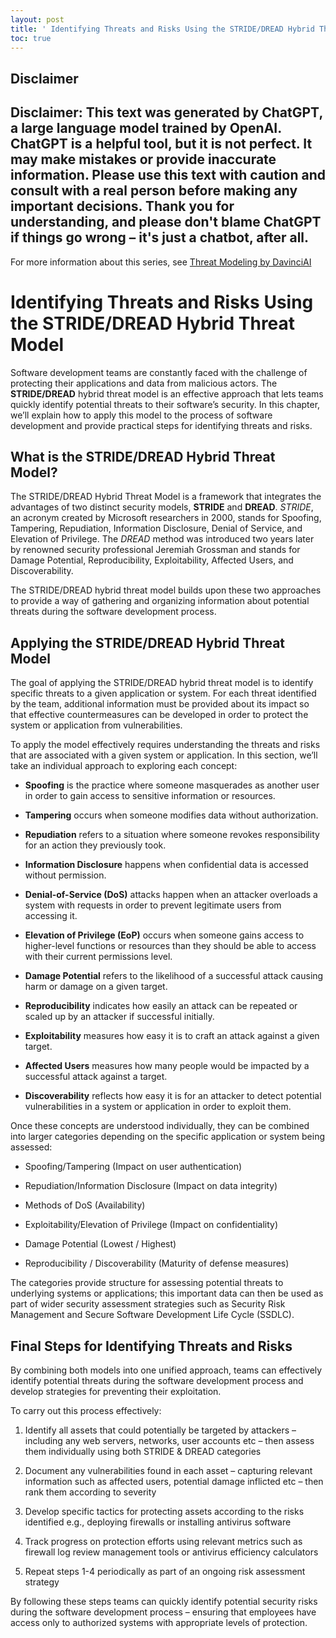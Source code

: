 ```yaml
---
layout: post
title: ' Identifying Threats and Risks Using the STRIDE/DREAD Hybrid Threat Model'
toc: true
---
```

## Disclaimer
 Disclaimer: This text was generated by **ChatGPT**, a large language model trained by OpenAI. ChatGPT is a helpful tool, but it is not perfect. It may make mistakes or provide inaccurate information. Please use this text with caution and consult with a real person before making any important decisions. Thank you for understanding, and please don't blame ChatGPT if things go wrong – it's just a chatbot, after all.
---
 For more information about this series, see [Threat Modeling by DavinciAI](../threat-modeling-by-DavinciAI)



# Identifying Threats and Risks Using the STRIDE/DREAD Hybrid Threat Model

Software development teams are constantly faced with the challenge of protecting their applications and data from malicious actors. The **STRIDE/DREAD** hybrid threat model is an effective approach that lets teams quickly identify potential threats to their software’s security. In this chapter, we’ll explain how to apply this model to the process of software development and provide practical steps for identifying threats and risks. 

## What is the STRIDE/DREAD Hybrid Threat Model? 

The STRIDE/DREAD Hybrid Threat Model is a framework that integrates the advantages of two distinct security models, **STRIDE** and **DREAD**. *STRIDE*, an acronym created by Microsoft researchers in 2000, stands for Spoofing, Tampering, Repudiation, Information Disclosure, Denial of Service, and Elevation of Privilege. The *DREAD* method was introduced two years later by renowned security professional Jeremiah Grossman and stands for Damage Potential, Reproducibility, Exploitability, Affected Users, and Discoverability. 

The STRIDE/DREAD hybrid threat model builds upon these two approaches to provide a way of gathering and organizing information about potential threats during the software development process. 

## Applying the STRIDE/DREAD Hybrid Threat Model 
The goal of applying the STRIDE/DREAD hybrid threat model is to identify specific threats to a given application or system. For each threat identified by the team, additional information must be provided about its impact so that effective countermeasures can be developed in order to protect the system or application from vulnerabilities.  

To apply the model effectively requires understanding the threats and risks that are associated with a given system or application. In this section, we’ll take an individual approach to exploring each concept:   

 - **Spoofing** is the practice where someone masquerades as another user in order to gain access to sensitive information or resources.  
 - **Tampering** occurs when someone modifies data without authorization.   
 - **Repudiation** refers to a situation where someone revokes responsibility for an action they previously took.  
 - **Information Disclosure** happens when confidential data is accessed without permission.  
 - **Denial-of-Service (DoS)** attacks happen when an attacker overloads a system with requests in order to prevent legitimate users from accessing it.  
 - **Elevation of Privilege (EoP)** occurs when someone gains access to higher-level functions or resources than they should be able to access with their current permissions level.  

 - **Damage Potential** refers to the likelihood of a successful attack causing harm or damage on a given target.  
 - **Reproducibility** indicates how easily an attack can be repeated or scaled up by an attacker if successful initially.   
 - **Exploitability** measures how easy it is to craft an attack against a given target.   
 - **Affected Users** measures how many people would be impacted by a successful attack against a target.    
 - **Discoverability** reflects how easy it is for an attacker to detect potential vulnerabilities in a system or application in order to exploit them.   
 
Once these concepts are understood individually, they can be combined into larger categories depending on the specific application or system being assessed: 

 - Spoofing/Tampering 			(Impact on user authentication) 			      	 	 	 	 	        	  	  	 	             	              

 - Repudiation/Information Disclosure (Impact on data integrity)     	    	    

 - Methods of DoS (Availability)               	    

 - Exploitability/Elevation of Privilege (Impact on confidentiality)      

 - Damage Potential (Lowest / Highest)     

 - Reproducibility / Discoverability (Maturity of defense measures)            

 The categories provide structure for assessing potential threats to underlying systems or applications; this important data can then be used as part of wider security assessment strategies such as Security Risk Management and Secure Software Development Life Cycle (SSDLC).       

 ## Final Steps for Identifying Threats and Risks        

 By combining both models into one unified approach, teams can effectively identify potential threats during the software development process and develop strategies for preventing their exploitation.     

 To carry out this process effectively:  

 1) Identify all assets that could potentially be targeted by attackers – including any web servers, networks, user accounts etc – then assess them individually using both STRIDE & DREAD categories        

 2) Document any vulnerabilities found in each asset – capturing relevant information such as affected users, potential damage inflicted etc – then rank them according to severity              

 3) Develop specific tactics for protecting assets according to the risks identified e.g., deploying firewalls or installing antivirus software            

 4) Track progress on protection efforts using relevant metrics such as firewall log review management tools or antivirus efficiency calculators          

 5) Repeat steps 1-4 periodically as part of an ongoing risk assessment strategy          

 By following these steps teams can quickly identify potential security risks during the software development process – ensuring that employees have access only to authorized systems with appropriate levels of protection.      